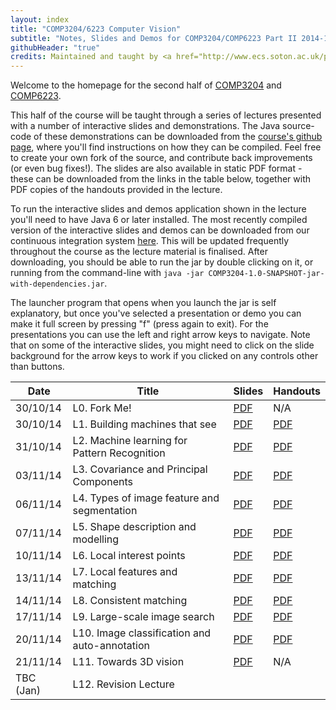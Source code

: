 ```yaml
---
layout: index
title: "COMP3204/6223 Computer Vision"
subtitle: "Notes, Slides and Demos for COMP3204/COMP6223 Part II 2014-15"
githubHeader: "true"
credits: Maintained and taught by <a href="http://www.ecs.soton.ac.uk/people/jsh2">Dr Jonathon Hare</a> (<a href="https://github.com/jonhare">jonhare</a>)
---
```


Welcome to the homepage for the second half of [COMP3204](https://secure.ecs.soton.ac.uk/module/COMP3204) and [COMP6223](https://secure.ecs.soton.ac.uk/module/COMP6223).

This half of the course will be taught through a series of lectures presented with a number of interactive slides and demonstrations. The Java source-code of these demonstrations can be downloaded from the [course's github page](http://github.com/jonhare/COMP3204), where you'll find instructions on how they can be compiled. Feel free to create your own fork of the source, and contribute back improvements (or even bug fixes!). The slides are also available in static PDF format - these can be downloaded from the links in the table below, together with PDF copies of the handouts provided in the lecture.

To run the interactive slides and demos application shown in the lecture you'll need to have Java 6 or later installed. The most recently compiled version of the interactive slides and demos can be downloaded from our continuous integration system [here](http://jenkins.ecs.soton.ac.uk/job/COMP3204/lastSuccessfulBuild/artifact/app/target/COMP3204-1.0-SNAPSHOT-jar-with-dependencies.jar). This will be updated frequently throughout the course as the lecture material is finalised. After downloading, you should be able to run the jar by double clicking on it, or running from the command-line with `java -jar COMP3204-1.0-SNAPSHOT-jar-with-dependencies.jar`. 

The launcher program that opens when you launch the jar is self explanatory, but once you've selected a presentation or demo you can make it full screen by pressing "f" (press again to exit). For the presentations you can use the left and right arrow keys to navigate. Note that on some of the interactive slides, you might need to click on the slide background for the arrow keys to work if you clicked on any controls other than buttons.

Date     | Title        | Slides                             | Handouts
---------| ------------ | ---------------------------------- | ---------
30/10/14 | L0. Fork Me! | [PDF](./lectures/pdf/L0-forkme.pdf) | N/A
30/10/14 | L1. Building machines that see | [PDF](./lectures/pdf/L1-machines-that-see.pdf) | [PDF](./handouts/pdf/L1-machines-that-see.pdf)
31/10/14 | L2. Machine learning for Pattern Recognition | [PDF](./lectures/pdf/L2-machine-learning.pdf) | [PDF](./handouts/pdf/L2-machine-learning.pdf)
03/11/14 | L3. Covariance and Principal Components | [PDF](./lectures/pdf/L3-covariance.pdf) | [PDF](./handouts/pdf/L3-covariance.pdf)
06/11/14 | L4. Types of image feature and segmentation | [PDF](./lectures/pdf/L4-imagefeatures.pdf) | [PDF](./handouts/pdf/L4-imagefeatures.pdf)
07/11/14 | L5. Shape description and modelling | [PDF](./lectures/pdf/L5-shapedescription.pdf) | [PDF](./handouts/pdf/L5-shapedescription.pdf)
10/11/14 | L6. Local interest points | [PDF](./lectures/pdf/L6-interestpoints.pdf) | [PDF](./handouts/pdf/L6-interestpoints.pdf)
13/11/14 | L7. Local features and matching | [PDF](./lectures/pdf/L7-matching.pdf) | [PDF](./handouts/pdf/L7-matching.pdf)
14/11/14 | L8. Consistent matching | [PDF](./lectures/pdf/L8-consistency.pdf) | [PDF](./handouts/pdf/L8-consistency.pdf)
17/11/14 | L9. Large-scale image search | [PDF](./lectures/pdf/L9-imagesearch.pdf) | [PDF](./handouts/pdf/L9-imagesearch.pdf)
20/11/14 | L10. Image classification and auto-annotation | [PDF](./lectures/pdf/L10-classification.pdf) | [PDF](./handouts/pdf/L10-classification.pdf)
21/11/14 | L11. Towards 3D vision | [PDF](./lectures/pdf/L11-towards3d.pdf) | N/A
TBC (Jan)| L12. Revision Lecture | |

